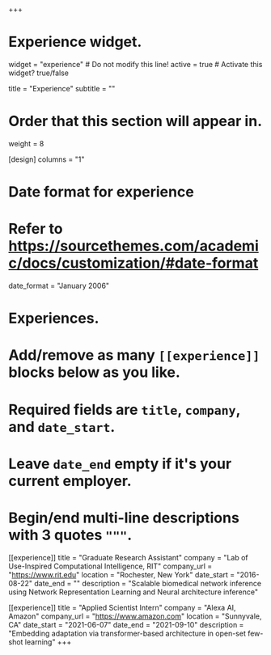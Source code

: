 +++
# Experience widget.
widget = "experience"  # Do not modify this line!
active = true  # Activate this widget? true/false

title = "Experience"
subtitle = ""

# Order that this section will appear in.
weight = 8

[design]
  columns = "1"

# Date format for experience
#   Refer to https://sourcethemes.com/academic/docs/customization/#date-format
date_format = "January 2006"

# Experiences.
#   Add/remove as many `[[experience]]` blocks below as you like.
#   Required fields are `title`, `company`, and `date_start`.
#   Leave `date_end` empty if it's your current employer.
#   Begin/end multi-line descriptions with 3 quotes `"""`.
  
[[experience]]
  title = "Graduate Research Assistant"
  company = "Lab of Use-Inspired Computational Intelligence, RIT"
  company_url = "https://www.rit.edu"
  location = "Rochester, New York"
  date_start = "2016-08-22"
  date_end = ""
  description = "Scalable biomedical network inference using Network Representation Learning and Neural architecture inference"

[[experience]]
  title = "Applied Scientist Intern"
  company = "Alexa AI, Amazon"
  company_url = "https://www.amazon.com"
  location = "Sunnyvale, CA"
  date_start = "2021-06-07"
  date_end = "2021-09-10"
  description = "Embedding adaptation via transformer-based architecture in open-set few-shot learning"
+++
